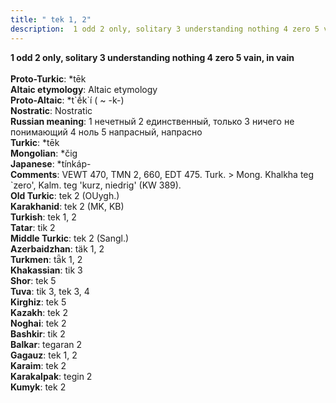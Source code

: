 ```yaml
---
title: " tek 1, 2"
description:  1 odd 2 only, solitary 3 understanding nothing 4 zero 5 vain, in vain
---
```

<p data-pagefind-weight="0.5">
<strong> 1 odd 2 only, solitary 3 understanding nothing 4 zero 5 vain, in vain</strong><br><br>
<strong>Proto-Turkic</strong>:  *tēk<br>
<strong>Altaic etymology</strong>:  Altaic etymology<br>
<strong> Proto-Altaic</strong>:  *t`ḗk`í ( ~ -k-)<br>
<strong>Nostratic</strong>:  Nostratic<br>
<strong>Russian meaning</strong>:  1 нечетный 2 единственный, только 3 ничего не понимающий 4 ноль 5 напрасный, напрасно<br>
<strong>Turkic</strong>:  *tēk<br>
<strong>Mongolian</strong>:  *čig<br>
<strong>Japanese</strong>:  *tínkáp-<br>
<strong>Comments</strong>:  VEWT 470, TMN 2, 660, EDT 475. Turk. > Mong. Khalkha teg `zero', Kalm. teg 'kurz, niedrig' (KW 389).<br>
<strong>Old Turkic</strong>:  tek 2 (OUygh.)<br>
<strong>Karakhanid</strong>:  tek 2 (MK, KB)<br>
<strong>Turkish</strong>:  tek 1, 2<br>
<strong>Tatar</strong>:  tik 2<br>
<strong>Middle Turkic</strong>:  tek 2 (Sangl.)<br>
<strong>Azerbaidzhan</strong>:  täk 1, 2<br>
<strong>Turkmen</strong>:  tǟk 1, 2<br>
<strong>Khakassian</strong>:  tik 3<br>
<strong>Shor</strong>:  tek 5<br>
<strong>Tuva</strong>:  tik 3, tek 3, 4<br>
<strong>Kirghiz</strong>:  tek 5<br>
<strong>Kazakh</strong>:  tek 2<br>
<strong>Noghai</strong>:  tek 2<br>
<strong>Bashkir</strong>:  tik 2<br>
<strong>Balkar</strong>:  tegaran 2<br>
<strong>Gagauz</strong>:  tek 1, 2<br>
<strong>Karaim</strong>:  tek 2<br>
<strong>Karakalpak</strong>:  tegin 2<br>
<strong>Kumyk</strong>:  tek 2<br>

</p>
